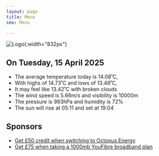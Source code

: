 ```yaml
---
layout: page
title: Menu
seo: Menu

---
```


![Logo](/images/logo.jpg){:width="832px"}

<!-- weather_marker starts -->
## On Tuesday, 15 April 2025

- The average temperature today is 14.08˚C,
- With highs of 14.73˚C and lows of 13.49˚C,
- It may feel like 13.42˚C with broken clouds
- The wind speed is 5.66m/s and visibility is 10000m
- The pressure is 993hPa and humidity is 72%
- The sun will rise at 05:11 and set at 19:04

<!-- weather_marker ends -->

## Sponsors

- [Get £50 credit when switching to Octopus Energy](https://bit.ly/3oD1nnS)
- [Get £75 when taking a 1000mb YouFibre broadband plan](https://aklam.io/91zWhU?)



